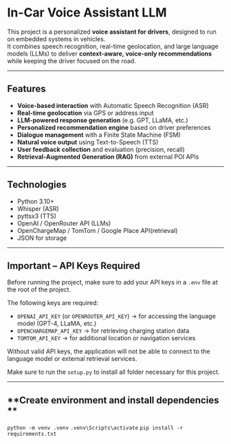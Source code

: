 # In-Car Voice Assistant LLM

This project is a personalized **voice assistant for drivers**, designed to run on embedded systems in vehicles.  
It combines speech recognition, real-time geolocation, and large language models (LLMs) to deliver **context-aware, voice-only recommendations** while keeping the driver focused on the road.

---

##  Features

-  **Voice-based interaction** with Automatic Speech Recognition (ASR)
-  **Real-time geolocation** via GPS or address input
-  **LLM-powered response generation** (e.g. GPT, LLaMA, etc.)
-  **Personalized recommendation engine** based on driver preferences
-  **Dialogue management** with a Finite State Machine (FSM)
-  **Natural voice output** using Text-to-Speech (TTS)
-  **User feedback collection** and evaluation (precision, recall)
-  **Retrieval-Augmented Generation (RAG)** from external POI APIs

---

##  Technologies

- Python 3.10+
- Whisper (ASR)
- pyttsx3 (TTS)
- OpenAI / OpenRouter API (LLMs)
- OpenChargeMap / TomTom / Google Place API(retrieval)
- JSON for storage

---

## **Important – API Keys Required**

Before running the project, make sure to add your API keys in a `.env` file at the root of the project.

The following keys are required:

- `OPENAI_API_KEY` (or `OPENROUTER_API_KEY`) → for accessing the language model (GPT-4, LLaMA, etc.)
- `OPENCHARGEMAP_API_KEY` → for retrieving charging station data
- `TOMTOM_API_KEY` → for additional location or navigation services

Without valid API keys, the application will not be able to connect to the language model or external retrieval services.

Make sure to run the `setup.py` to install all folder necessary for this project. 

---

## **Create environment and install dependencies **

`python -m venv .venv`
`.venv\Scripts\activate`
`pip install -r requirements.txt`

